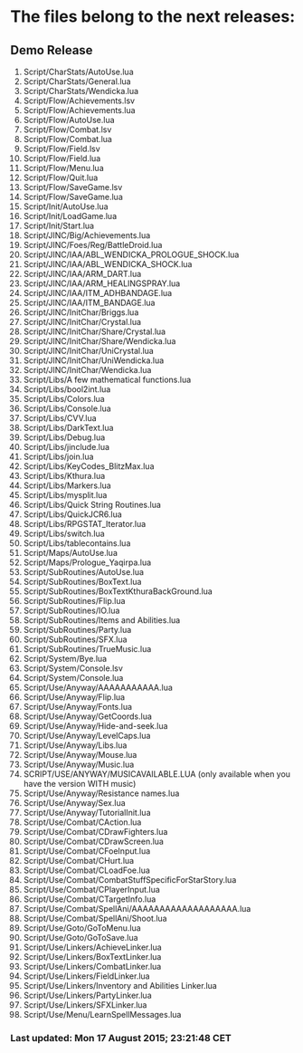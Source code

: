 # The files belong to the next releases:

## Demo Release

1. Script/CharStats/AutoUse.lua
1. Script/CharStats/General.lua
1. Script/CharStats/Wendicka.lua
1. Script/Flow/Achievements.lsv
1. Script/Flow/Achievements.lua
1. Script/Flow/AutoUse.lua
1. Script/Flow/Combat.lsv
1. Script/Flow/Combat.lua
1. Script/Flow/Field.lsv
1. Script/Flow/Field.lua
1. Script/Flow/Menu.lua
1. Script/Flow/Quit.lua
1. Script/Flow/SaveGame.lsv
1. Script/Flow/SaveGame.lua
1. Script/Init/AutoUse.lua
1. Script/Init/LoadGame.lua
1. Script/Init/Start.lua
1. Script/JINC/Big/Achievements.lua
1. Script/JINC/Foes/Reg/BattleDroid.lua
1. Script/JINC/IAA/ABL_WENDICKA_PROLOGUE_SHOCK.lua
1. Script/JINC/IAA/ABL_WENDICKA_SHOCK.lua
1. Script/JINC/IAA/ARM_DART.lua
1. Script/JINC/IAA/ARM_HEALINGSPRAY.lua
1. Script/JINC/IAA/ITM_ADHBANDAGE.lua
1. Script/JINC/IAA/ITM_BANDAGE.lua
1. Script/JINC/InitChar/Briggs.lua
1. Script/JINC/InitChar/Crystal.lua
1. Script/JINC/InitChar/Share/Crystal.lua
1. Script/JINC/InitChar/Share/Wendicka.lua
1. Script/JINC/InitChar/UniCrystal.lua
1. Script/JINC/InitChar/UniWendicka.lua
1. Script/JINC/InitChar/Wendicka.lua
1. Script/Libs/A few mathematical functions.lua
1. Script/Libs/bool2int.lua
1. Script/Libs/Colors.lua
1. Script/Libs/Console.lua
1. Script/Libs/CVV.lua
1. Script/Libs/DarkText.lua
1. Script/Libs/Debug.lua
1. Script/Libs/jinclude.lua
1. Script/Libs/join.lua
1. Script/Libs/KeyCodes_BlitzMax.lua
1. Script/Libs/Kthura.lua
1. Script/Libs/Markers.lua
1. Script/Libs/mysplit.lua
1. Script/Libs/Quick String Routines.lua
1. Script/Libs/QuickJCR6.lua
1. Script/Libs/RPGSTAT_Iterator.lua
1. Script/Libs/switch.lua
1. Script/Libs/tablecontains.lua
1. Script/Maps/AutoUse.lua
1. Script/Maps/Prologue_Yaqirpa.lua
1. Script/SubRoutines/AutoUse.lua
1. Script/SubRoutines/BoxText.lua
1. Script/SubRoutines/BoxTextKthuraBackGround.lua
1. Script/SubRoutines/Flip.lua
1. Script/SubRoutines/IO.lua
1. Script/SubRoutines/Items and Abilities.lua
1. Script/SubRoutines/Party.lua
1. Script/SubRoutines/SFX.lua
1. Script/SubRoutines/TrueMusic.lua
1. Script/System/Bye.lua
1. Script/System/Console.lsv
1. Script/System/Console.lua
1. Script/Use/Anyway/AAAAAAAAAAA.lua
1. Script/Use/Anyway/Flip.lua
1. Script/Use/Anyway/Fonts.lua
1. Script/Use/Anyway/GetCoords.lua
1. Script/Use/Anyway/Hide-and-seek.lua
1. Script/Use/Anyway/LevelCaps.lua
1. Script/Use/Anyway/Libs.lua
1. Script/Use/Anyway/Mouse.lua
1. Script/Use/Anyway/Music.lua
1. SCRIPT/USE/ANYWAY/MUSICAVAILABLE.LUA (only available when you have the version WITH music)
1. Script/Use/Anyway/Resistance names.lua
1. Script/Use/Anyway/Sex.lua
1. Script/Use/Anyway/TutorialInit.lua
1. Script/Use/Combat/CAction.lua
1. Script/Use/Combat/CDrawFighters.lua
1. Script/Use/Combat/CDrawScreen.lua
1. Script/Use/Combat/CFoeInput.lua
1. Script/Use/Combat/CHurt.lua
1. Script/Use/Combat/CLoadFoe.lua
1. Script/Use/Combat/CombatStuffSpecificForStarStory.lua
1. Script/Use/Combat/CPlayerInput.lua
1. Script/Use/Combat/CTargetInfo.lua
1. Script/Use/Combat/SpellAni/AAAAAAAAAAAAAAAAAAA.lua
1. Script/Use/Combat/SpellAni/Shoot.lua
1. Script/Use/Goto/GoToMenu.lua
1. Script/Use/Goto/GoToSave.lua
1. Script/Use/Linkers/AchieveLinker.lua
1. Script/Use/Linkers/BoxTextLinker.lua
1. Script/Use/Linkers/CombatLinker.lua
1. Script/Use/Linkers/FieldLinker.lua
1. Script/Use/Linkers/Inventory and Abilities Linker.lua
1. Script/Use/Linkers/PartyLinker.lua
1. Script/Use/Linkers/SFXLinker.lua
1. Script/Use/Menu/LearnSpellMessages.lua



### Last updated: Mon 17 August 2015; 23:21:48 CET